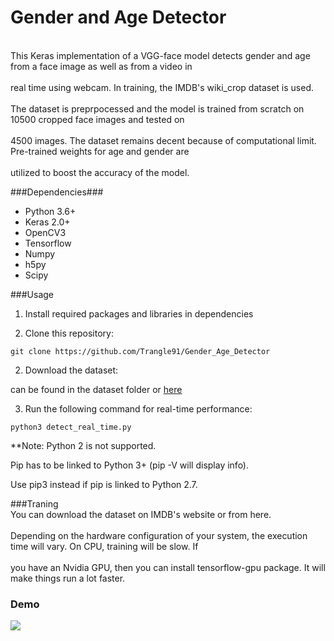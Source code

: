 <h1>Gender and Age Detector</h1>
<br>This Keras implementation of a VGG-face model detects gender and age from a face image as well as from a video in </br>
<br>real time using webcam. In training, the IMDB's wiki_crop dataset is used.</br>
<br>The dataset is preprpocessed and the model is trained from scratch on 10500 cropped face images and tested on  </br>
<br> 4500 images. The dataset remains decent because of computational limit. Pre-trained weights for age and gender are </br> 
<br>utilized to boost the accuracy of the model.</br>

###Dependencies###
<ul>
<li>Python 3.6+</li>
<li>Keras 2.0+</li>
<li>OpenCV3</li>
<li>Tensorflow</li>
<li>Numpy</li>
<li>h5py</li>
<li>Scipy</li>
</ul>

###Usage

1. Install required packages and libraries in dependencies 

1. Clone this repository:

`git clone https://github.com/Trangle91/Gender_Age_Detector`

2. Download the dataset:

can be found in the dataset folder or [here](https://data.vision.ee.ethz.ch/cvl/rrothe/imdb-wiki/)

3. Run the following command for real-time performance:

`python3 detect_real_time.py`


**Note: Python 2 is not supported.

Pip has to be linked to Python 3+ (pip -V will display info).

Use pip3 instead if pip is linked to Python 2.7.


###Traning
<br>You can download the dataset on IMDB's website or from here. </br>
<br>Depending on the hardware configuration of your system, the execution time will vary. On CPU, training will be slow. If </br> 
<br>you have an Nvidia GPU, then you can install tensorflow-gpu package. It will make things run a lot faster.</br>

<h3>Demo</h3>

![](demo/demo.gif)
